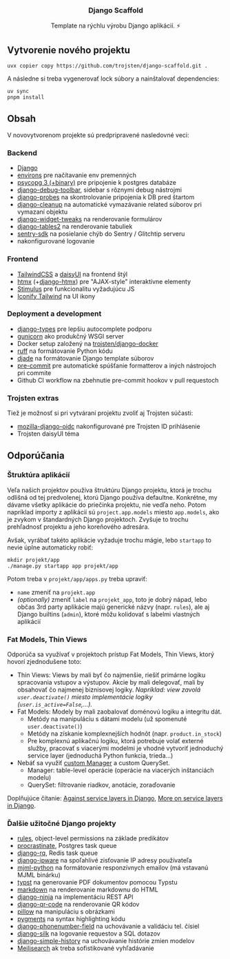 <div align="center">
  <h3>Django Scaffold</h3>
  <p>Template na rýchlu výrobu Django aplikácií. ⚡</p>
</div>

## Vytvorenie nového projektu

```shell
uvx copier copy https://github.com/trojsten/django-scaffold.git .
```

A následne si treba vygenerovať lock súbory a nainštalovať dependencies:

```shell
uv sync
pnpm install
```

## Obsah

V novovytvorenom projekte sú predpripravené nasledovné veci:

### Backend

- [Django](https://www.djangoproject.com/)
- [environs](https://pypi.org/project/environs/) pre načítavanie env premenných
- [psycopg 3 (+binary)](https://pypi.org/project/psycopg/) pre pripojenie
  k postgres databáze
- [django-debug-toolbar](https://pypi.org/project/django-debug-toolbar/),
  sidebar s rôznymi debug nástrojmi
- [django-probes](https://pypi.org/project/django-probes/) na skontrolovanie
pripojenia k DB pred štartom
- [django-cleanup](https://pypi.org/project/django-cleanup/) na automatické
  vymazávanie related súborov pri vymazaní objektu
- [django-widget-tweaks](https://pypi.org/project/django-widget-tweaks/) na
  renderovanie formulárov
- [django-tables2](https://pypi.org/project/django-tables2/) na renderovanie tabuliek
- [sentry-sdk](https://pypi.org/project/sentry-sdk/) na posielanie chýb do
  Sentry / Glitchtip serveru
- nakonfigurované logovanie

### Frontend

- [TailwindCSS](https://tailwindcss.com/) a [daisyUI](https://daisyui.com/) na
  frontend štýl
- [htmx](https://htmx.org/)
  (+[django-htmx](https://django-htmx.readthedocs.io/en/latest/))
  pre "AJAX-style" interaktívne elementy
- [Stimulus](https://stimulus.hotwired.dev/) pre funkcionalitu vyžadujúcu JS
- [Iconify Tailwind](https://iconify.design/docs/usage/css/tailwind/tailwind4/)
  na UI ikony

### Deployment a development

- [django-types](https://pypi.org/project/django-types/) pre lepšiu autocomplete
  podporu
- [gunicorn](https://gunicorn.org/) ako produkčný WSGI server
- Docker setup založený na [trojsten/django-docker](https://github.com/trojsten/django-docker)
- [ruff](https://docs.astral.sh/ruff/) na formátovanie Python kódu
- [djade](https://pypi.org/project/djade/) na formátovanie Django template súborov
- [pre-commit](https://pypi.org/project/pre-commit/) pre automatické
  spúšťanie formatterov a iných nástrojoch pri commite
- Github CI workflow na zbehnutie pre-commit hookov v pull requestoch

### Trojsten extras

Tiež je možnosť si pri vytváraní projektu zvoliť aj Trojsten súčasti:

- [mozilla-django-oidc](https://pypi.org/project/mozilla-django-oidc/)
  nakonfigurované pre Trojsten ID prihlásenie
- Trojsten daisyUI téma

## Odporúčania

### Štruktúra aplikácií

Veľa našich projektov používa štruktúru Django projektu, ktorá je trochu
odlišná od tej predvolenej, ktorú Django používa defaultne.
Konkrétne, my dávame všetky aplikácie do priečinka projektu, nie vedľa
neho. Potom napríklad importy z aplikácií sú `project.app.models` miesto
`app.models`, ako je zvykom v štandardných Django projektoch.
Zvyšuje to trochu prehľadnosť projektu a jeho koreňového adresára.

Avšak, vyrábať takéto aplikácie vyžaduje trochu mágie, lebo `startapp`
to nevie úplne automaticky robiť:

```shell
mkdir projekt/app
./manage.py startapp app projekt/app
```

Potom treba v `projekt/app/apps.py` treba upraviť:

- `name` zmeniť na `projekt.app`
- _(optionally)_ zmeniť `label` na `projekt_app`, toto je dobrý nápad, lebo
  občas 3rd party aplikácie majú generické názvy (napr. `rules`), ale aj
  Django builtins (`admin`), ktoré môžu kolidovať s labelmi vlastných aplikácií

### Fat Models, Thin Views

Odporúča sa využívať v projektoch prístup Fat Models, Thin Views, ktorý
hovorí zjednodušene toto:

- Thin Views: Views by mali byť čo najmenšie, riešiť primárne logiku
  spracovania vstupov a výstupov.
  Akcie by mali delegovať, mali by obsahovať čo najmenej biznisovej logiky.
  _Napríklad: view zavolá `user.deactivate()` miesto implementácie logiky (`user.is_active=False`,...)._
- Fat Models: Modely by mali zaobalovať doménovú logiku a integritu dát.
  - Metódy na manipuláciu s dátami modelu (už spomenuté `user.deactivate()`)
  - Metódy na získanie komplexnejších hodnôt (napr. `product.in_stock`)
  - Pre komplexnú aplikačnú logiku, ktorá potrebuje volať externé služby,
    pracovať s viacerými modelmi je vhodné vytvoriť jednoduchý service
    layer (jednoduchá Python funkcia, trieda...)
- Nebáť sa využiť
  [custom Manager](https://docs.djangoproject.com/en/5.2/topics/db/managers/#custom-managers)
  a custom QuerySet.
  - Manager: table-level operácie (operácie na viacerých inštanciách modelu)
  - QuerySet: filtrovanie riadkov, anotácie, zoraďovanie

Doplňujúce čítanie:
[Against service layers in Django](https://www.b-list.org/weblog/2020/mar/16/no-service/),
[More on service layers in Django](https://www.b-list.org/weblog/2020/mar/23/still-no-service/).

### Ďalšie užitočné Django projekty

- [rules](https://pypi.org/project/rules/), object-level permissions na základe predikátov
- [procrastinate](https://procrastinate.readthedocs.io/en/stable/), Postgres
  task queue
- [django-rq](https://github.com/rq/django-rq), Redis task queue
- [django-ipware](https://pypi.org/project/django-ipware/) na spoľahlivé
  zisťovanie IP adresy používateľa
- [mjml-python](https://pypi.org/project/mjml-python/) na formátovanie
  responzívnych emailov (má vstavanú MJML binárku)
- [typst](https://pypi.org/project/typst/) na generovanie PDF dokumentov pomocou
  Typstu
- [markdown](https://pypi.org/project/markdown/) na renderovanie markdownu do HTML
- [django-ninja](https://pypi.org/project/django-ninja/) na implementáciu REST API
- [django-qr-code](https://pypi.org/project/django-qr-code/) na renderovanie QR kódov
- [pillow](https://pillow.readthedocs.io/en/stable/) na manipuláciu s obrázkami
- [pygments](https://pypi.org/project/Pygments/) na syntax highlighting kódu
- [django-phonenumber-field](https://pypi.org/project/django-phonenumber-field/)
  na uchovávanie a validáciu tel. čísiel
- [django-silk](https://pypi.org/project/django-silk/) na logovanie requestov a
  SQL dotazov
- [django-simple-history](https://pypi.org/project/django-simple-history/)
  na uchovávanie histórie zmien modelov
- [Meilisearch](https://www.meilisearch.com/) ak treba sofistikované vyhľadávanie
